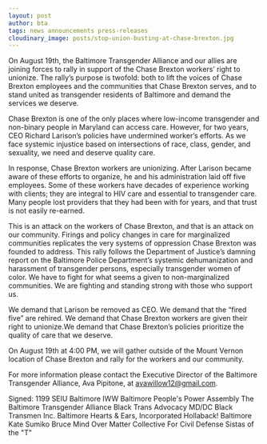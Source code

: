 ```yaml
---
layout: post
author: bta
tags: news announcements press-releases
cloudinary_image: posts/stop-union-busting-at-chase-brexton.jpg
---
```


On August 19th, the Baltimore Transgender Alliance and our allies are joining forces to rally in support of the Chase Brexton workers’ right to unionize. The rally’s purpose is twofold: both to lift the voices of Chase Brexton employees and the communities that Chase Brexton serves, and to stand united as transgender residents of Baltimore and demand the services we deserve.

Chase Brexton is one of the only places where low-income transgender and non-binary people in Maryland can access care. However, for two years, CEO Richard Larison’s policies have undermined worker’s efforts. As we face systemic injustice based on intersections of race, class, gender, and sexuality, we need and deserve quality care.

In response, Chase Brexton workers are unionizing. After Larison became aware of these efforts to organize, he and his administration laid off five employees. Some of these workers have decades of experience working with clients; they are integral to HIV care and essential to transgender care. Many people lost providers that they had been with for years, and that trust is not easily re-earned.

This is an attack on the workers of Chase Brexton, and that is an attack on our community. Firings and policy changes in care for marginalized communities replicates the very systems of oppression Chase Brexton was founded to address. This rally follows the Department of Justice’s damning report on the Baltimore Police Department’s systemic dehumanization and harassment of transgender persons, especially transgender women of color. We have to fight for what seems a given to non-marginalized communities. We are fighting and standing strong with those who support us.

We demand that Larison be removed as CEO. We demand that the “fired five” are rehired. We demand that Chase Brexton workers are given their right to unionize.We demand that Chase Brexton’s policies prioritize the quality of care that we deserve.

On August 19th at 4:00 PM, we will gather outside of the Mount Vernon location of Chase Brexton and rally for the workers and our community.

For more information please contact the Executive Director of the Baltimore Transgender Alliance, Ava Pipitone, at avawillow12@gmail.com.

Signed:
1199 SEIU
Baltimore IWW
Baltimore People's Power Assembly
The Baltimore Transgender Alliance
Black Trans Advocacy MD/DC
Black Transmen Inc. Baltimore
Hearts & Ears, Incorporated
Hollaback! Baltimore
Kate Sumiko Bruce
Mind Over Matter Collective For Civil Defense
Sistas of the "T"
